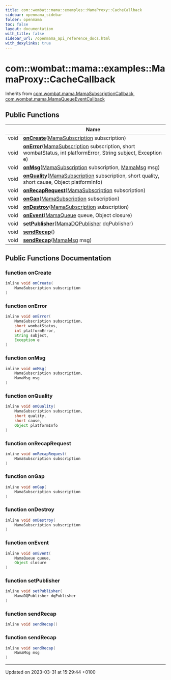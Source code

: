 ```yaml
---
title: com::wombat::mama::examples::MamaProxy::CacheCallback
sidebar: openmama_sidebar
folder: openmama
toc: false
layout: documentation
with_title: false
sidebar_url: /openmama_api_reference_docs.html
with_doxylinks: true
---
```


# com::wombat::mama::examples::MamaProxy::CacheCallback





Inherits from [com.wombat.mama.MamaSubscriptionCallback](interfacecom_1_1wombat_1_1mama_1_1MamaSubscriptionCallback.html), [com.wombat.mama.MamaQueueEventCallback](interfacecom_1_1wombat_1_1mama_1_1MamaQueueEventCallback.html)

## Public Functions

|                | Name           |
| -------------- | -------------- |
| void | **[onCreate](classcom_1_1wombat_1_1mama_1_1examples_1_1MamaProxy_1_1CacheCallback.html#function-oncreate)**([MamaSubscription](classcom_1_1wombat_1_1mama_1_1MamaSubscription.html) subscription) |
| void | **[onError](classcom_1_1wombat_1_1mama_1_1examples_1_1MamaProxy_1_1CacheCallback.html#function-onerror)**([MamaSubscription](classcom_1_1wombat_1_1mama_1_1MamaSubscription.html) subscription, short wombatStatus, int platformError, String subject, Exception e) |
| void | **[onMsg](classcom_1_1wombat_1_1mama_1_1examples_1_1MamaProxy_1_1CacheCallback.html#function-onmsg)**([MamaSubscription](classcom_1_1wombat_1_1mama_1_1MamaSubscription.html) subscription, [MamaMsg](classcom_1_1wombat_1_1mama_1_1MamaMsg.html) msg) |
| void | **[onQuality](classcom_1_1wombat_1_1mama_1_1examples_1_1MamaProxy_1_1CacheCallback.html#function-onquality)**([MamaSubscription](classcom_1_1wombat_1_1mama_1_1MamaSubscription.html) subscription, short quality, short cause, Object platformInfo) |
| void | **[onRecapRequest](classcom_1_1wombat_1_1mama_1_1examples_1_1MamaProxy_1_1CacheCallback.html#function-onrecaprequest)**([MamaSubscription](classcom_1_1wombat_1_1mama_1_1MamaSubscription.html) subscription) |
| void | **[onGap](classcom_1_1wombat_1_1mama_1_1examples_1_1MamaProxy_1_1CacheCallback.html#function-ongap)**([MamaSubscription](classcom_1_1wombat_1_1mama_1_1MamaSubscription.html) subscription) |
| void | **[onDestroy](classcom_1_1wombat_1_1mama_1_1examples_1_1MamaProxy_1_1CacheCallback.html#function-ondestroy)**([MamaSubscription](classcom_1_1wombat_1_1mama_1_1MamaSubscription.html) subscription) |
| void | **[onEvent](classcom_1_1wombat_1_1mama_1_1examples_1_1MamaProxy_1_1CacheCallback.html#function-onevent)**([MamaQueue](classcom_1_1wombat_1_1mama_1_1MamaQueue.html) queue, Object closure) |
| void | **[setPublisher](classcom_1_1wombat_1_1mama_1_1examples_1_1MamaProxy_1_1CacheCallback.html#function-setpublisher)**([MamaDQPublisher](classcom_1_1wombat_1_1mama_1_1MamaDQPublisher.html) dqPublisher) |
| void | **[sendRecap](classcom_1_1wombat_1_1mama_1_1examples_1_1MamaProxy_1_1CacheCallback.html#function-sendrecap)**() |
| void | **[sendRecap](classcom_1_1wombat_1_1mama_1_1examples_1_1MamaProxy_1_1CacheCallback.html#function-sendrecap)**([MamaMsg](classcom_1_1wombat_1_1mama_1_1MamaMsg.html) msg) |

## Public Functions Documentation

### function onCreate

```java
inline void onCreate(
    MamaSubscription subscription
)
```


### function onError

```java
inline void onError(
    MamaSubscription subscription,
    short wombatStatus,
    int platformError,
    String subject,
    Exception e
)
```


### function onMsg

```java
inline void onMsg(
    MamaSubscription subscription,
    MamaMsg msg
)
```


### function onQuality

```java
inline void onQuality(
    MamaSubscription subscription,
    short quality,
    short cause,
    Object platformInfo
)
```


### function onRecapRequest

```java
inline void onRecapRequest(
    MamaSubscription subscription
)
```


### function onGap

```java
inline void onGap(
    MamaSubscription subscription
)
```


### function onDestroy

```java
inline void onDestroy(
    MamaSubscription subscription
)
```


### function onEvent

```java
inline void onEvent(
    MamaQueue queue,
    Object closure
)
```


### function setPublisher

```java
inline void setPublisher(
    MamaDQPublisher dqPublisher
)
```


### function sendRecap

```java
inline void sendRecap()
```


### function sendRecap

```java
inline void sendRecap(
    MamaMsg msg
)
```


-------------------------------

Updated on 2023-03-31 at 15:29:44 +0100